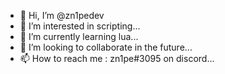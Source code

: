 - 👋 Hi, I’m @zn1pedev
- 👀 I’m interested in scripting...
- 🌱 I’m currently learning lua...
- 💞️ I’m looking to collaborate in the future...
- 📫 How to reach me : zn1pe#3095 on discord...

<!---
zn1pedev/zn1pedev is a ✨ special ✨ repository because its `README.md` (this file) appears on your GitHub profile.
You can click the Preview link to take a look at your changes.
--->
